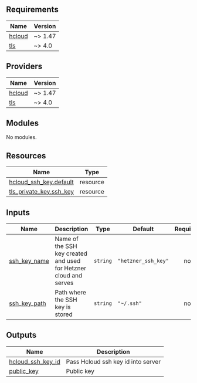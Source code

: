 ## Requirements

| Name | Version |
|------|---------|
| <a name="requirement_hcloud"></a> [hcloud](#requirement\_hcloud) | ~> 1.47 |
| <a name="requirement_tls"></a> [tls](#requirement\_tls) | ~> 4.0 |

## Providers

| Name | Version |
|------|---------|
| <a name="provider_hcloud"></a> [hcloud](#provider\_hcloud) | ~> 1.47 |
| <a name="provider_tls"></a> [tls](#provider\_tls) | ~> 4.0 |

## Modules

No modules.

## Resources

| Name | Type |
|------|------|
| [hcloud_ssh_key.default](https://registry.terraform.io/providers/hetznercloud/hcloud/latest/docs/resources/ssh_key) | resource |
| [tls_private_key.ssh_key](https://registry.terraform.io/providers/hashicorp/tls/latest/docs/resources/private_key) | resource |

## Inputs

| Name | Description | Type | Default | Required |
|------|-------------|------|---------|:--------:|
| <a name="input_ssh_key_name"></a> [ssh\_key\_name](#input\_ssh\_key\_name) | Name of the SSH key created and used for Hetzner cloud and serves | `string` | `"hetzner_ssh_key"` | no |
| <a name="input_ssh_key_path"></a> [ssh\_key\_path](#input\_ssh\_key\_path) | Path where the SSH key is stored | `string` | `"~/.ssh"` | no |

## Outputs

| Name | Description |
|------|-------------|
| <a name="output_hcloud_ssh_key_id"></a> [hcloud\_ssh\_key\_id](#output\_hcloud\_ssh\_key\_id) | Pass Hcloud ssh key id into server |
| <a name="output_public_key"></a> [public\_key](#output\_public\_key) | Public key |
